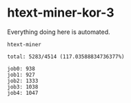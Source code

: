 # htext-miner-kor-3

Everything doing here is automated.

```
htext-miner

total: 5283/4514 (117.03588834736377%)

job0: 938
job1: 927
job2: 1333
job3: 1038
job4: 1047
```